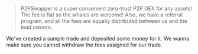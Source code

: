 > P2PSwapper is a super convenient zero-trust P2P DEX for any assets!
The fee is flat so the whales are welcome!
Also, we have a referral program, and all the fees are equally distributed between us and the lead owners.

We've created a sample trade and deposited some money for it. We wanna make sure you cannot withdraw the fees assigned for our trade.
